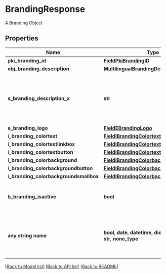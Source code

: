 # BrandingResponse

A Branding Object

## Properties
Name | Type | Description | Notes
------------ | ------------- | ------------- | -------------
**pki_branding_id** | [**FieldPkiBrandingID**](FieldPkiBrandingID.md) |  | 
**obj_branding_description** | [**MultilingualBrandingDescription**](MultilingualBrandingDescription.md) |  | 
**s_branding_description_x** | **str** | The Description of the Branding in the language of the requester | 
**e_branding_logo** | [**FieldEBrandingLogo**](FieldEBrandingLogo.md) |  | 
**i_branding_colortext** | [**FieldIBrandingColortext**](FieldIBrandingColortext.md) |  | 
**i_branding_colortextlinkbox** | [**FieldIBrandingColortextlinkbox**](FieldIBrandingColortextlinkbox.md) |  | 
**i_branding_colortextbutton** | [**FieldIBrandingColortextbutton**](FieldIBrandingColortextbutton.md) |  | 
**i_branding_colorbackground** | [**FieldIBrandingColorbackground**](FieldIBrandingColorbackground.md) |  | 
**i_branding_colorbackgroundbutton** | [**FieldIBrandingColorbackgroundbutton**](FieldIBrandingColorbackgroundbutton.md) |  | 
**i_branding_colorbackgroundsmallbox** | [**FieldIBrandingColorbackgroundsmallbox**](FieldIBrandingColorbackgroundsmallbox.md) |  | 
**b_branding_isactive** | **bool** | Whether the Branding is active or not | 
**any string name** | **bool, date, datetime, dict, float, int, list, str, none_type** | any string name can be used but the value must be the correct type | [optional]

[[Back to Model list]](../README.md#documentation-for-models) [[Back to API list]](../README.md#documentation-for-api-endpoints) [[Back to README]](../README.md)


